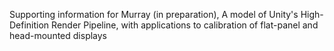 Supporting information for Murray (in preparation), A model of Unity's High-Definition Render Pipeline, with applications to calibration of flat-panel and head-mounted displays


